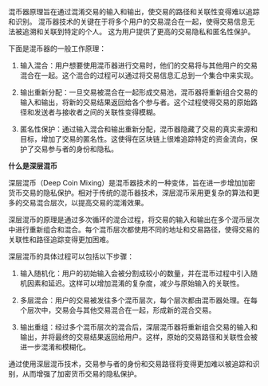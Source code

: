 混币器原理旨在通过混淆交易的输入和输出，使交易的路径和关联性变得难以追踪和识别。
混币器技术的关键在于将多个用户的交易混合在一起，使得交易信息无法被追溯和关联到特定的个人。
这为用户提供了更高的交易隐私和匿名性保护。

下面是混币器的一般工作原理：

1. 输入混合：用户想要使用混币器进行交易时，他们的交易将与其他用户的交易混合在一起。这个混合的过程可以通过将交易信息汇总到一个集合中来实现。

2. 输出重新分配：一旦交易被混合在一起形成交易池，混币器将重新组合交易的输入和输出，将新的交易结果返回给各个参与者。这个过程使得交易的原始路径和发送者与接收者之间的关联性变得模糊。

3. 匿名性保护：通过输入混合和输出重新分配，混币器隐藏了交易的真实来源和目标，增加了交易的匿名性。这使得在区块链上很难追踪特定的资金流向，保护了交易参与者的身份和隐私。


**什么是深层混币**

深层混币（Deep Coin Mixing）是混币器技术的一种变体，旨在进一步增加加密货币交易的隐私保护。相对于传统的混币器技术，深层混币采用更复杂的算法和更多的交易混合层次，以提高交易的混淆效果。

深层混币的原理是通过多次循环的混合过程，将交易的输入和输出在多个混币层次中进行重新组合和混合。每个混币层次都使用不同的地址和交易路径，使得交易的关联性和路径追踪变得更加困难。


深层混币的具体过程可以包括以下步骤：

1. 输入随机化：用户的初始输入会被分割成较小的数量，并在混币过程中引入随机因素和延迟。这样可以增加混淆的复杂度，减少与原始输入的关联性。

2. 多层混合：用户的交易被发往多个混币层次，每个层次都由混币器处理。在每个层次中，交易会与其他交易混合在一起，形成新的混合交易。

3. 输出重组：经过多个混币层次的混合后，深层混币器将重新组合交易的输入和输出，并将最终的交易结果返回给用户。这样，原始的交易路径和关联性会被进一步混淆和模糊化。

通过使用深层混币技术，交易参与者的身份和交易路径将变得更加难以被追踪和识别，从而增强了加密货币交易的隐私保护。
